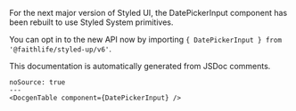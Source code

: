 For the next major version of Styled UI, the DatePickerInput component has been rebuilt to use Styled System primitives.

You can opt in to the new API now by importing `{ DatePickerInput } from '@faithlife/styled-up/v6'`.

This documentation is automatically generated from JSDoc comments.

```react
noSource: true
---
<DocgenTable component={DatePickerInput} />
```
